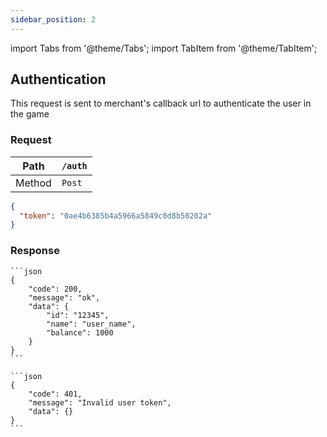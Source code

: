 ```yaml
---
sidebar_position: 2
---
```


import Tabs from '@theme/Tabs';
import TabItem from '@theme/TabItem';

## Authentication

This request is sent to merchant's callback url to authenticate the user in the game

### Request

| Path   | `/auth` |
| ------ | ------- |
| Method | `Post`  |

```json
{
  "token": "0ae4b6385b4a5966a5849c0d8b50202a"
}
```

### Response

<Tabs>
  <TabItem value="json" label="Success">

    ```json
    {
        "code": 200,
        "message": "ok",
        "data": {
            "id": "12345",
            "name": "user_name",
            "balance": 1000
        }
    }
    ```

</TabItem>

  <TabItem value="error" label="Error">

    ```json
    {
        "code": 401,
        "message": "Invalid user token",
        "data": {}
    }
    ```

</TabItem>
</Tabs>
